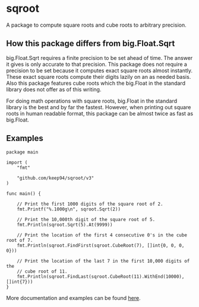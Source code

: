 sqroot
======

A package to compute square roots and cube roots to arbitrary precision.

## How this package differs from big.Float.Sqrt

big.Float.Sqrt requires a finite precision to be set ahead of time. The answer it gives is only accurate to that precision. This package does not require a precision to be set because it computes exact square roots almost instantly. These exact square roots compute their digits lazily on an as needed basis. Also this package features cube roots which the big.Float in the standard library does not offer as of this writing.

For doing math operations with square roots, big.Float in the standard library is the best and by far the fastest. However, when printing out square roots in human readable format, this package can be almost twice as fast as big.Float.

## Examples

```golang
package main

import (
    "fmt"

    "github.com/keep94/sqroot/v3"
)

func main() {

    // Print the first 1000 digits of the square root of 2.
    fmt.Printf("%.1000g\n", sqroot.Sqrt(2))

    // Print the 10,000th digit of the square root of 5.
    fmt.Println(sqroot.Sqrt(5).At(9999))

    // Print the location of the first 4 consecutive 0's in the cube root of 7.
    fmt.Println(sqroot.FindFirst(sqroot.CubeRoot(7), []int{0, 0, 0, 0}))

    // Print the location of the last 7 in the first 10,000 digits of the
    // cube root of 11.
    fmt.Println(sqroot.FindLast(sqroot.CubeRoot(11).WithEnd(10000), []int{7}))
}
```

More documentation and examples can be found [here](https://pkg.go.dev/github.com/keep94/sqroot/v3).
